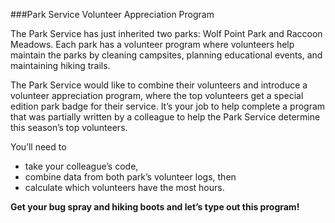 ###Park Service Volunteer Appreciation Program

The Park Service has just inherited two parks: Wolf Point Park and Raccoon Meadows. 
Each park has a volunteer program where volunteers help maintain the parks by cleaning campsites, 
planning educational events, and maintaining hiking trails.

The Park Service would like to combine their volunteers and introduce a volunteer appreciation program,
where the top volunteers get a special edition park badge for their service. 
It’s your job to help complete a program that was partially written by a colleague to help the Park Service determine this season’s top volunteers.

You’ll need to 
- take your colleague’s code, 
- combine data from both park’s volunteer logs, then 
- calculate which volunteers have the most hours.

**Get your bug spray and hiking boots and let’s type out this program!**